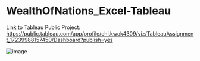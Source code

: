 # WealthOfNations_Excel-Tableau

Link to Tableau Public Project: https://public.tableau.com/app/profile/chi.kwok4309/viz/TableauAssignment_17239988157450/Dashboard?publish=yes

![image](https://github.com/user-attachments/assets/b8da9d09-84e1-49d3-a696-63ba0ca76a67)

